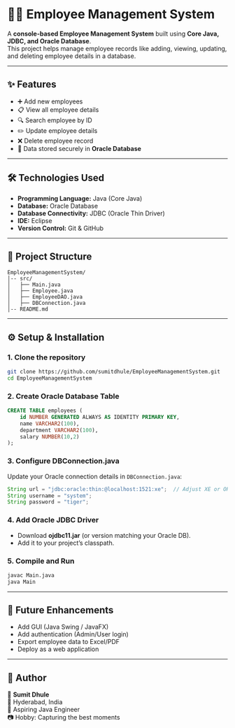 # 👨‍💼 Employee Management System  

A **console-based Employee Management System** built using **Core Java, JDBC, and Oracle Database**.  
This project helps manage employee records like adding, viewing, updating, and deleting employee details in a database.  

---

## ✨ Features  
- ➕ Add new employees  
- 📋 View all employee details  
- 🔍 Search employee by ID  
- ✏️ Update employee details  
- ❌ Delete employee record  
- 💾 Data stored securely in **Oracle Database**  

---

## 🛠️ Technologies Used  
- **Programming Language:** Java (Core Java)  
- **Database:** Oracle Database  
- **Database Connectivity:** JDBC (Oracle Thin Driver)  
- **IDE:** Eclipse   
- **Version Control:** Git & GitHub  

---

## 📂 Project Structure  
```
EmployeeManagementSystem/
│-- src/
│   ├── Main.java
│   ├── Employee.java
│   ├── EmployeeDAO.java
│   ├── DBConnection.java
│-- README.md
```

---

## ⚙️ Setup & Installation  

### 1. Clone the repository  
```bash
git clone https://github.com/sumitdhule/EmployeeManagementSystem.git
cd EmployeeManagementSystem
```

### 2. Create Oracle Database Table  
```sql
CREATE TABLE employees (
    id NUMBER GENERATED ALWAYS AS IDENTITY PRIMARY KEY,
    name VARCHAR2(100),
    department VARCHAR2(100),
    salary NUMBER(10,2)
);
```

### 3. Configure DBConnection.java  
Update your Oracle connection details in `DBConnection.java`:  
```java
String url = "jdbc:oracle:thin:@localhost:1521:xe";  // Adjust XE or ORCL as per your DB
String username = "system";
String password = "tiger";  
```

### 4. Add Oracle JDBC Driver  
- Download **ojdbc11.jar** (or version matching your Oracle DB).  
- Add it to your project’s classpath.  

### 5. Compile and Run  
```bash
javac Main.java
java Main
```

---

## 🎯 Future Enhancements  
- Add GUI (Java Swing / JavaFX)  
- Add authentication (Admin/User login)  
- Export employee data to Excel/PDF  
- Deploy as a web application  

---

## 📌 Author  
👤 **Sumit Dhule**  
📍 Hyderabad, India  
💼 Aspiring Java Engineer  
📷 Hobby: Capturing the best moments  
